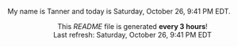 My name is Tanner and today is Saturday, October 26, 9:41 PM EDT.

<p align="center">This <i>README</i> file is generated <b>every 3 hours</b>!</br>Last refresh: Saturday, October 26, 9:41 PM EDT<br /></p>
